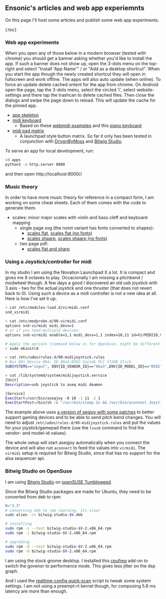 ## Ensonic's articles and web app experiemnts

On this page I'll host some articles and publish some web app experiments.

{:toc}

### Web app experiments

When you open any of those below in a modern browser (tested with chrome) you
should get a banner asking whether you'd like to install the app. If such a 
banner does not show up, open the 3-dots menu on the top-right and select
"Install 'App Name'" / or "Add as a desktop shortcut". When you start the app
though the newly created shortcut they will open in fullscreen and work
offline. The apps will also auto update (when online).
To force an update delete cached ontent for the app from chrome. On Android
open the page, tap the 3-dots menu, select the circled 'i', select website-
settings and there tap the trashcan to delete cached files. Then close the
dialogs and swipe the page down to reload. This will update the cache for the
pinned app.

* [app skeleton](apps/skel/index.html)
* [midi keyboard](apps/keys/index.html)
  * Based on these [webmidi-examples](https://webmidi-examples.glitch.me/) and
    this [piano keyboard](https://www.freecodecamp.org/news/javascript-piano-keyboard/)
* [midi pad matrix](apps/pads/index.html)
  * A launchpad style button matrix. So far it only has been tested in conjunction with
    [DrivenByMoss](http://www.mossgrabers.de/Software/Bitwig/Bitwig.html) and
    [Bitwig Studio](https://www.bitwig.com/en/bitwig-studio).

To serve an app for local development, run:

```bash
cd apps
python3 -m http.server 8000
```
and then open http://localhost:8000/<appname>/

### Music theory

In order to have more music theory for reference in a compact form, I am working
on some cheat sheets. Each of them comes with the code to generate them.

* scales: minor major scales with violin and bass cleff and keyboard mapping
  * single page svg (the notxt variant has fonts converted to shapes):
    * [scales flat](misc/scales_flat.svg), [scales flat (no fonts)](misc/scales_flat_notxt.svg)
    * [scales shaarp](misc/scales_shaarp.svg), [scales shaarp (no fonts)](misc/scales_shaarp_notxt.svg)
  * two page pdf:
    * [scales flat and sharp](misc/scales.pdf)

### Using a Joystick/controller for midi

In my studio I am using the Novation Launchpad X a lot. It is compact
and gives me 8 octaves to play. Occacionally I am missing a pitchbend / modwheel
though. A few days a good I discovered an old usb joystick with 3 axis - two for the
actual joystick and one thruster (that does not revert back to 0). Using such a
device as a midi controller is not a new idea at all. Here is how I've set it up:

```bash
> cat /etc/modules-load.d/virmidi.conf 
snd_virmidi

> cat /etc/modprobe.d/90-virmidi.conf
options snd-virmidi midi_devs=1
# or if you need multiple devices:
options snd-virmidi enable=1,1 midi_devs=1,1 index=10,11 id=VirMIDI10,VirMIDI11

# Apply the options (command below is for OpenSuse, might be different for other distros)
> sudo mkinitrd

> cat /etc/udev/rules.d/90-midijoystick.rules
# Bus 001 Device 004: ID 06a3:0502 Saitek PLC ST200 Stick
SUBSYSTEMS=="input", ENV{ID_VENDOR_ID}=="06a3",ENV{ID_MODEL_ID}=="0502", TAG+="systemd", ENV{SYSTEMD_WANTS}="midijoystick.service"

> cat /lib/systemd/system/midijoystick.service 
[Unit]
Description=usb joystick to aseq midi deamon

[Service]
ExecStart=/usr/bin/aseqjoy -0 10 -1 11 -2 1
ExecStartPost=/bin/sh -c "/usr/bin/sleep 2s && /usr/bin/aconnect Joystick0:0 'Virtual Raw MIDI 0-0':0"
```

The example above uses [a version of seqjoy with some patches](https://github.com/ensonic/aseqjoy)
to better support gaming devices and to be able to send pitch bend changes.
You will need to adjust `/etc/udev/rules.d/90-midijoystick.rules` and put the
values for your joystick/gamepad there (use the `lsusb` command to find the
vendor- and model-id values). 

The whole setup will start aseqjoy automatically when you connect the device
and will also run `aconnect` to feed the values into `virmidi`. The `virmidi`
setup is required for Bitwig Studio, since that has no support for the alsa
sequencer api.

### Bitwig Studio on OpenSuse

I am using [Bitwig Studio](https://www.bitwig.com/) on [openSUSE Tumbleweed](https://get.opensuse.org/tumbleweed/).

Since the Bitwig Studio packages are made for Ubuntu, they need to be converted from deb to rpm:

```bash
V="3.3"
# converting deb to rpm (warning, its slow)
sudo alien -rv bitwig-studio-$V.deb

# installing
sudo rpm -i --test bitwig-studio-$V-2.x86_64.rpm
sudo rpm -i bitwig-studio-$V-2.x86_64.rpm

# upgrading
sudo rpm -U --test bitwig-studio-$V-2.x86_64.rpm
sudo rpm -U bitwig-studio-$V-2.x86_64.rpm
```

I am using the stock gnome desktop. I installed this [cpufreq](https://github.com/konkor/cpufreq)
add-on to switch the govenor to performance mode. This gives less jitter on the dsp graph.

And I used the [realtime-config quick-scan](https://github.com/raboof/realtimeconfigquickscan)
script to tweak some system settings. I am not using a preempt-rt kernel though, for composing
5.8 ms latency are more than enough.

